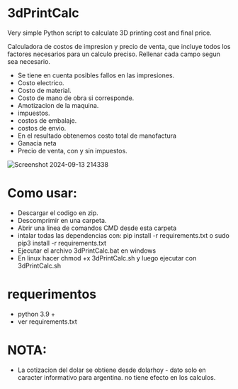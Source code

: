 # 3dPrintCalc
Very simple Python script to calculate 3D printing cost and final price.

Calculadora de costos de impresion y precio de venta, que incluye todos los factores necesarios para un calculo preciso.
Rellenar cada campo segun sea necesario. 

- Se tiene en cuenta posibles fallos en las impresiones.
- Costo electrico.
- Costo de material.
- Costo de mano de obra si corresponde.
- Amotizacion de la maquina.
- impuestos.
- costos de embalaje.
- costos de envio.
- En el resultado obtenemos costo total de manofactura
- Ganacia neta
- Precio de venta, con y sin impuestos.

![Screenshot 2024-09-13 214338](https://github.com/user-attachments/assets/a8bb2f8f-5896-4ab6-bd74-acecf55bc57d)

# Como usar: 
- Descargar el codigo en zip.
- Descomprimir en una carpeta.
- Abrir una linea de comandos CMD desde esta carpeta
- intalar todas las dependencias con: pip install -r requirements.txt o sudo pip3 install -r requirements.txt
- Ejecutar el archivo 3dPrintCalc.bat en windows 
- En linux hacer chmod +x 3dPrintCalc.sh y luego ejecutar con 3dPrintCalc.sh

# requerimentos 
- python 3.9 +
- ver requirements.txt

# NOTA:
- La cotizacion del dolar se obtiene desde dolarhoy - dato solo en caracter informativo para argentina.
  no tiene efecto en los calculos.

